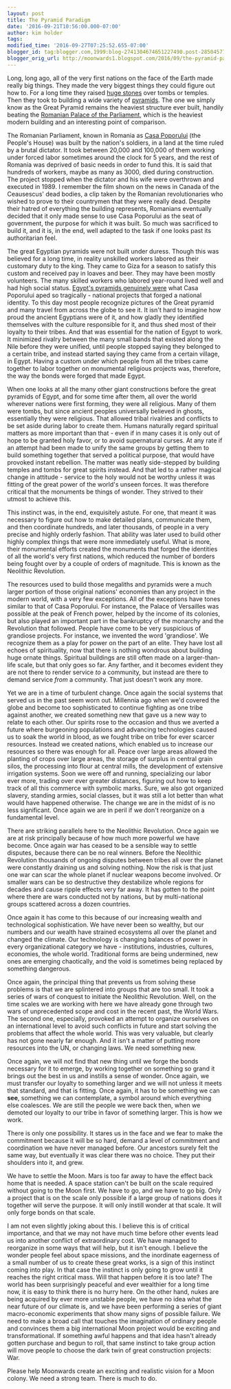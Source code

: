```yaml
---
layout: post
title: The Pyramid Paradigm
date: '2016-09-21T10:56:00.000-07:00'
author: kim holder
tags:
modified_time: '2016-09-27T07:25:52.655-07:00'
blogger_id: tag:blogger.com,1999:blog-2741304674651227490.post-2850457750373808326
blogger_orig_url: http://moonwards1.blogspot.com/2016/09/the-pyramid-paradigm.html
---
```


Long, long ago, all of the very first nations on the face of the Earth made really big things. They made the very biggest things they could figure out how to. For a long time they raised [huge stones](https://en.wikipedia.org/wiki/Megalith) over tombs or temples. Then they took to building a wide variety of [pyramids](https://en.wikipedia.org/wiki/Step_pyramid). The one we simply know as the Great Pyramid remains the heaviest structure ever built, handily beating the [Romanian Palace of the Parliament](https://en.wikipedia.org/wiki/Palace_of_the_Parliament), which is the heaviest modern building and an interesting point of comparison.

The Romanian Parliament, known in Romania as [Casa Poporului](https://web.archive.org/web/20060219232635/http://www.fantasypieces.org/files/Research/CasaPoporului.pdf) (the People's House) was built by the nation's soldiers, in a land at the time ruled by a brutal dictator. It took between 20,000 and 100,000 of them working under forced labor sometimes around the clock for 5 years, and the rest of Romania was deprived of basic needs in order to fund this. It is said that hundreds of workers, maybe as many as 3000, died during construction. The project stopped when the dictator and his wife were overthrown and executed in 1989. I remember the film shown on the news in Canada of the Ceausescus' dead bodies, a clip taken by the Romanian revolutionaries who wished to prove to their countrymen that they were really dead. Despite their hatred of everything the building represents, Romanians eventually decided that it only made sense to use Casa Poporului as the seat of government, the purpose for which it was built. So much was sacrificed to build it, and it is, in the end, well adapted to the task if one looks past its authoritarian feel.

The great Egyptian pyramids were not built under duress. Though this was believed for a long time, in reality unskilled workers labored as their customary duty to the king. They came to Giza for a season to satisfy this custom and received pay in loaves and beer. They may have been mostly volunteers. The many skilled workers who labored year-round lived well and had high social status. [Egypt's pyramids genuinely were](http://www.bbc.co.uk/history/ancient/egyptians/pyramid_builders_01.shtml) what Casa Poporului aped so tragically - national projects that forged a national identity. To this day most people recognize pictures of the Great pyramid and many travel from across the globe to see it. It isn't hard to imagine how proud the ancient Egyptians were of it, and how gladly they identified themselves with the culture responsible for it, and thus shed most of their loyalty to their tribes. And that was essential for the nation of Egypt to work. It minimized rivalry between the many small bands that existed along the Nile before they were unified, until people stopped saying they belonged to a certain tribe, and instead started saying they came from a certain village, in Egypt. Having a custom under which people from all the tribes came together to labor together on monumental religious projects was, therefore, the way the bonds were forged that made Egypt.

When one looks at all the many other giant constructions before the great pyramids of Egypt, and for some time after them, all over the world wherever nations were first forming, they were all religious. Many of them were tombs, but since ancient peoples universally believed in ghosts, essentially they were religious. That allowed tribal rivalries and conflicts to be set aside during labor to create them. Humans naturally regard spiritual matters as more important than that - even if in many cases it is only out of hope to be granted holy favor, or to avoid supernatural curses. At any rate if an attempt had been made to unify the same groups by getting them to build something together that served a political purpose, that would have provoked instant rebellion. The matter was neatly side-stepped by building temples and tombs for great spirits instead. And that led to a rather magical change in attitude - service to the holy would not be worthy unless it was fitting of the great power of the world's unseen forces. It was therefore critical that the monuments be things of wonder. They strived to their utmost to achieve this.

This instinct was, in the end, exquisitely astute. For one, that meant it was necessary to figure out how to make detailed plans, communicate them, and then coordinate hundreds, and later thousands, of people in a very precise and highly orderly fashion. That ability was later used to build other highly complex things that were more immediately useful. What is more, their monumental efforts created the monuments that forged the identities of all the world's very first nations, which reduced the number of borders being fought over by a couple of orders of magnitude. This is known as the Neolithic Revolution.

The resources used to build those megaliths and pyramids were a much larger portion of those original nations' economies than any project in the modern world, with a very few exceptions. All of the exceptions have tones similar to that of Casa Poporului. For instance, the Palace of Versailles was possible at the peak of French power, helped by the income of its colonies, but also played an important part in the bankruptcy of the monarchy and the Revolution that followed. People have come to be very suspicious of grandiose projects. For instance, we invented the word 'grandiose'. We recognize them as a play for power on the part of an elite. They have lost all echoes of spirituality, now that there is nothing wondrous about building huge ornate things. Spiritual buildings are still often made on a larger-than-life scale, but that only goes so far. Any farther, and it becomes evident they are not there to render service <i>to</i> a community, but instead are there to demand service <i>from</i> a community. That just doesn't work any more.

Yet we are in a time of turbulent change. Once again the social systems that served us in the past seem worn out. Millennia ago when we'd covered the globe and become too sophisticated to continue fighting as one tribe against another, we created something new that gave us a new way to relate to each other. Our spirits rose to the occasion and thus we averted a future where burgeoning populations and advancing technologies caused us to soak the world in blood, as we fought tribe on tribe for ever scarcer resources. Instead we created nations, which enabled us to increase our resources so there was enough for all. Peace over large areas allowed the planting of crops over large areas, the storage of surplus in central grain silos, the processing into flour at central mills, the development of extensive irrigation systems. Soon we were off and running, specializing our labor ever more, trading over ever greater distances, figuring out how to keep track of all this commerce with symbolic marks. Sure, we also got organized slavery, standing armies, social classes, but it was still a lot better than what would have happened otherwise. The change we are in the midst of is no less significant. Once again we are in peril if we don't reorganize on a fundamental level.

There are striking parallels here to the Neolithic Revolution. Once again we are at risk principally because of how much more powerful we have become. Once again war has ceased to be a sensible way to settle disputes, because there can be no real winners. Before the Neolithic Revolution thousands of ongoing disputes between tribes all over the planet were constantly draining us and solving nothing. Now the risk is that just one war can scar the whole planet if nuclear weapons become involved. Or smaller wars can be so destructive they destabilize whole regions for decades and cause ripple effects very far away. It has gotten to the point where there are wars conducted not by nations, but by multi-national groups scattered across a dozen countries.

Once again it has come to this because of our increasing wealth and technological sophistication. We have never been so wealthy, but our numbers and our wealth have strained ecosystems all over the planet and changed the climate. Our technology is changing balances of power in every organizational category we have - institutions, industries, cultures, economies, the whole world. Traditional forms are being undermined, new ones are emerging chaotically, and the void is sometimes being replaced by something dangerous.

Once again, the principal thing that prevents us from solving these problems is that we are splintered into groups that are too small. It took a series of wars of conquest to initiate the Neolithic Revolution. Well, on the time scales we are working with here we have already gone through two wars of unprecedented scope and cost in the recent past, the World Wars. The second one, especially, provoked an attempt to organize ourselves on an international level to avoid such conflicts in future and start solving the problems that affect the whole world. This was very valuable, but clearly has not gone nearly far enough. And it isn't a matter of putting more resources into the UN, or changing laws. We need something new.

Once again, we will not find that new thing until we forge the bonds necessary for it to emerge, by working together on something so grand it brings out the best in us and instills a sense of wonder. Once again, we must transfer our loyalty to something larger and we will not unless it meets that standard, and that is fitting. Once again, it has to be something we can <b>see</b>, something we can contemplate, a symbol around which everything else coalesces. We are still the people we were back then, when we demoted our loyalty to our tribe in favor of something larger. This is how we work.

There is only one possibility. It stares us in the face and we fear to make the commitment because it will be so hard, demand a level of commitment and coordination we have never managed before. Our ancestors surely felt the same way, but eventually it was clear there was no choice. They put their shoulders into it, and grew.

We have to settle the Moon. Mars is too far away to have the effect back home that is needed. A space station can't be built on the scale required without going to the Moon first. We have to go, and we have to go big. Only a project that is on the scale only possible if a large group of nations does it together will serve the purpose. It will only instill wonder at that scale. It will only forge bonds on that scale.

I am not even slightly joking about this. I believe this is of critical importance, and that we may not have much time before other events lead us into another conflict of extraordinary cost. We have managed to reorganize in some ways that will help, but it isn't enough. I believe the wonder people feel about space missions, and the inordinate eagerness of a small number of us to create these great works, is a sign of this instinct coming into play. In that case the instinct is only going to grow until it reaches the right critical mass. Will that happen before it is too late? The world has been surprisingly peaceful and ever wealthier for a long time now, it is easy to think there is no hurry here. On the other hand, nukes are being acquired by ever more unstable people, we have no idea what the near future of our climate is, and we have been performing a series of giant macro-economic experiments that show many signs of possible failure. We need to make a broad call that touches the imagination of ordinary people and convinces them a big international Moon project would be exciting and transformational. If something awful happens and that idea hasn't already gotten purchase and begun to roll, that same instinct to take group action will move people to choose the dark twin of great construction projects: War.

Please help Moonwards create an exciting and realistic vision for a Moon colony. We need a strong team. There is much to do.

